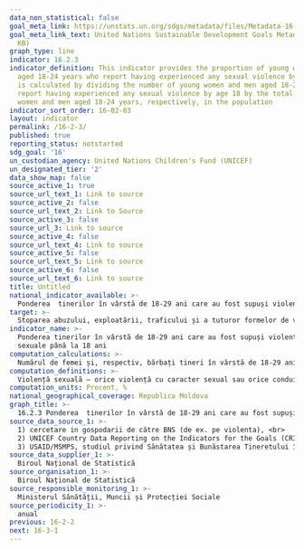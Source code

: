 ```yaml
---
data_non_statistical: false
goal_meta_link: https://unstats.un.org/sdgs/metadata/files/Metadata-16-02-03.pdf
goal_meta_link_text: United Nations Sustainable Development Goals Metadata (PDF 208
  KB)
graph_type: line
indicator: 16.2.3
indicator_definition: This indicator provides the proportion of young women and men
  aged 18-24 years who report having experienced any sexual violence by age 18. It
  is calculated by dividing the number of young women and men aged 18-24 years who
  report having experienced any sexual violence by age 18 by the total number of young
  women and men aged 18-24 years, respectively, in the population
indicator_sort_order: 16-02-03
layout: indicator
permalink: /16-2-3/
published: true
reporting_status: notstarted
sdg_goal: '16'
un_custodian_agency: United Nations Children's Fund (UNICEF)
un_designated_tier: '2'
data_show_map: false
source_active_1: true
source_url_text_1: Link to source
source_active_2: false
source_url_text_2: Link to Source
source_active_3: false
source_url_3: Link to source
source_active_4: false
source_url_text_4: Link to source
source_active_5: false
source_url_text_5: Link to source
source_active_6: false
source_url_text_6: Link to source
title: Untitled
national_indicator_available: >-
  Ponderea  tinerilor în vârstă de 18-29 ani care au fost supuși violenței sexuale până la 18 ani, pe sexe
target: >-
  Stoparea abuzului, exploatării, traficului și a tuturor formelor de violență și  torturii copiilor
indicator_name: >-
  Ponderea tinerilor în vârstă de 18-29 ani care au fost supuși violenței<br> 
  sexuale până la 18 ani
computation_calculations: >-
  Numărul de femei și, respectiv, bărbați tineri în vârstă de 18-29 ani care au raportat că au suferit violența sexuala până la vârsta de 18 ani, împărțit la numărul total al  femeilor și, respectiv, al bărbaților tineri în vârstă de 18-29 an *100, dezagregat pe sexe.
computation_definitions: >-
  Violență sexuală – orice violență cu caracter sexual sau orice conduită sexuală ilegală, hărțuirea sexuală; orice conduită sexuală nedorită, impusă; obligarea practicării prostituției; orice comportament sexual ilegal în raport cu copilul, inclusiv prin mângâieri, sărutări, pozare a copilului și prin alte atingeri nedorite cu tentă sexuală; alte acțiuni cu efect similar. (p.5 din Anexa 1 a Hotărârii Guvernului nr. 270 din 08.04.2014, cu privire la aprobarea Instrucțiunilor privind mecanismul intersectorial de cooperare pentru identificarea, evaluarea, referirea, asistența și monitorizarea copiilor victime și potențiale victime ale violenței, neglijării, exploatării și traficului)
computation_units: Procent, %
national_geographical_coverage: Republica Moldova
graph_title: >-
  16.2.3 Ponderea  tinerilor în vârstă de 18-29 ani care au fost supuși violenței sexuale până la 18 ani, pe sexe
source_data_source_1: >-
  1) cercetare in gospodarii de către BNS (de ex. pe violenta), <br> 
  2) UNICEF Country Data Reporting on the Indicators for the Goals (CRING)<br> 
  3) USAID/MSMPS, studiul privind Sănătatea și Bunăstarea Tineretului în Moldova „Sănătatea mea”, 2019 - identificarea prevalenței și descrierea amplorii violenței, inclusiv celei sexuale asupra  femeilor și bărbaților cu vârstele cuprinse între 13-24 de ani
source_data_supplier_1: >-
  Biroul Național de Statistică
source_organisation_1: >-
  Biroul Național de Statistică
source_responsible_monitoring_1: >-
  Ministerul Sănătății, Muncii și Protecției Sociale
source_periodicity_1: >-
  anual
previous: 16-2-2
next: 16-3-1
---
```

